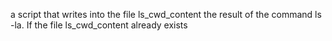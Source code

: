 a script that writes into the file ls_cwd_content the result of the command ls -la. If the file ls_cwd_content already exists
